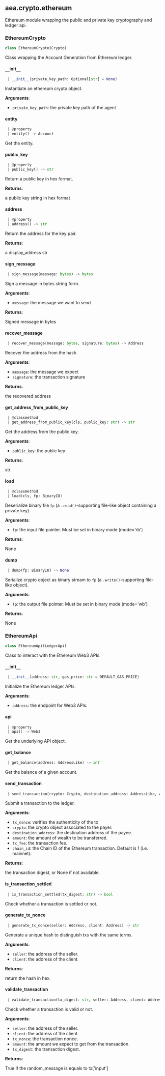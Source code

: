 <a name=".aea.crypto.ethereum"></a>
## aea.crypto.ethereum

Ethereum module wrapping the public and private key cryptography and ledger api.

<a name=".aea.crypto.ethereum.EthereumCrypto"></a>
### EthereumCrypto

```python
class EthereumCrypto(Crypto)
```

Class wrapping the Account Generation from Ethereum ledger.

<a name=".aea.crypto.ethereum.EthereumCrypto.__init__"></a>
#### `__`init`__`

```python
 | __init__(private_key_path: Optional[str] = None)
```

Instantiate an ethereum crypto object.

**Arguments**:

- `private_key_path`: the private key path of the agent

<a name=".aea.crypto.ethereum.EthereumCrypto.entity"></a>
#### entity

```python
 | @property
 | entity() -> Account
```

Get the entity.

<a name=".aea.crypto.ethereum.EthereumCrypto.public_key"></a>
#### public`_`key

```python
 | @property
 | public_key() -> str
```

Return a public key in hex format.

**Returns**:

a public key string in hex format

<a name=".aea.crypto.ethereum.EthereumCrypto.address"></a>
#### address

```python
 | @property
 | address() -> str
```

Return the address for the key pair.

**Returns**:

a display_address str

<a name=".aea.crypto.ethereum.EthereumCrypto.sign_message"></a>
#### sign`_`message

```python
 | sign_message(message: bytes) -> bytes
```

Sign a message in bytes string form.

**Arguments**:

- `message`: the message we want to send

**Returns**:

Signed message in bytes

<a name=".aea.crypto.ethereum.EthereumCrypto.recover_message"></a>
#### recover`_`message

```python
 | recover_message(message: bytes, signature: bytes) -> Address
```

Recover the address from the hash.

**Arguments**:

- `message`: the message we expect
- `signature`: the transaction signature

**Returns**:

the recovered address

<a name=".aea.crypto.ethereum.EthereumCrypto.get_address_from_public_key"></a>
#### get`_`address`_`from`_`public`_`key

```python
 | @classmethod
 | get_address_from_public_key(cls, public_key: str) -> str
```

Get the address from the public key.

**Arguments**:

- `public_key`: the public key

**Returns**:

str

<a name=".aea.crypto.ethereum.EthereumCrypto.load"></a>
#### load

```python
 | @classmethod
 | load(cls, fp: BinaryIO)
```

Deserialize binary file `fp` (a `.read()`-supporting file-like object containing a private key).

**Arguments**:

- `fp`: the input file pointer. Must be set in binary mode (mode='rb')

**Returns**:

None

<a name=".aea.crypto.ethereum.EthereumCrypto.dump"></a>
#### dump

```python
 | dump(fp: BinaryIO) -> None
```

Serialize crypto object as binary stream to `fp` (a `.write()`-supporting file-like object).

**Arguments**:

- `fp`: the output file pointer. Must be set in binary mode (mode='wb')

**Returns**:

None

<a name=".aea.crypto.ethereum.EthereumApi"></a>
### EthereumApi

```python
class EthereumApi(LedgerApi)
```

Class to interact with the Ethereum Web3 APIs.

<a name=".aea.crypto.ethereum.EthereumApi.__init__"></a>
#### `__`init`__`

```python
 | __init__(address: str, gas_price: str = DEFAULT_GAS_PRICE)
```

Initialize the Ethereum ledger APIs.

**Arguments**:

- `address`: the endpoint for Web3 APIs.

<a name=".aea.crypto.ethereum.EthereumApi.api"></a>
#### api

```python
 | @property
 | api() -> Web3
```

Get the underlying API object.

<a name=".aea.crypto.ethereum.EthereumApi.get_balance"></a>
#### get`_`balance

```python
 | get_balance(address: AddressLike) -> int
```

Get the balance of a given account.

<a name=".aea.crypto.ethereum.EthereumApi.send_transaction"></a>
#### send`_`transaction

```python
 | send_transaction(crypto: Crypto, destination_address: AddressLike, amount: int, tx_fee: int, tx_nonce: str, chain_id: int = 3, **kwargs) -> Optional[str]
```

Submit a transaction to the ledger.

**Arguments**:

- `tx_nonce`: verifies the authenticity of the tx
- `crypto`: the crypto object associated to the payer.
- `destination_address`: the destination address of the payee.
- `amount`: the amount of wealth to be transferred.
- `tx_fee`: the transaction fee.
- `chain_id`: the Chain ID of the Ethereum transaction. Default is 1 (i.e. mainnet).

**Returns**:

the transaction digest, or None if not available.

<a name=".aea.crypto.ethereum.EthereumApi.is_transaction_settled"></a>
#### is`_`transaction`_`settled

```python
 | is_transaction_settled(tx_digest: str) -> bool
```

Check whether a transaction is settled or not.

<a name=".aea.crypto.ethereum.EthereumApi.generate_tx_nonce"></a>
#### generate`_`tx`_`nonce

```python
 | generate_tx_nonce(seller: Address, client: Address) -> str
```

Generate a unique hash to distinguish txs with the same terms.

**Arguments**:

- `seller`: the address of the seller.
- `client`: the address of the client.

**Returns**:

return the hash in hex.

<a name=".aea.crypto.ethereum.EthereumApi.validate_transaction"></a>
#### validate`_`transaction

```python
 | validate_transaction(tx_digest: str, seller: Address, client: Address, tx_nonce: str, amount: int) -> bool
```

Check whether a transaction is valid or not.

**Arguments**:

- `seller`: the address of the seller.
- `client`: the address of the client.
- `tx_nonce`: the transaction nonce.
- `amount`: the amount we expect to get from the transaction.
- `tx_digest`: the transaction digest.

**Returns**:

True if the random_message is equals to tx['input']

